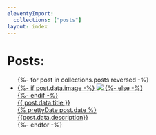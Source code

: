 ```yaml
---
eleventyImport:
  collections: ["posts"]
layout: index
---
```



<main class="constrain constrain--wide">
    <h1>Posts:</h1>
    <ul class="posts-grid">
        {%- for post in collections.posts reversed -%}
        <li class="posts-grid__item"{% if post.url == page.url %} aria-current="page"{% endif %}>
            <a class="card" href="{{post.url}}">
                {%- if post.data.image -%}
                <img  class="card__image" src="{% joinPaths post.url post.data.image %}" />
                {%- else -%}
                <div class="card__placeholder"></div>
                {%- endif -%}
                <div class="card__detail">
                    <div class="card__title">
                        {{ post.data.title }}
                    </div>
                    <div class="card__date small">
                        {% prettyDate post.date %}
                    </div>
                    <div class="card__excerpt">
                        {{post.data.description}}
                    </div>
                </div>
            </a>
        </li>
        {%- endfor -%}
    </ul>
</main>
